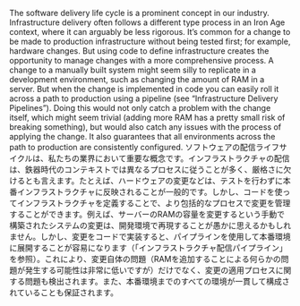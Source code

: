 The software delivery life cycle is a prominent concept in our industry. Infrastructure delivery often follows a different type process in an Iron Age context, where it can arguably be less rigorous. It’s common for a change to be made to production infrastructure without being tested first; for example, hardware changes. But using code to define infrastructure creates the opportunity to manage changes with a more comprehensive process. A change to a manually built system might seem silly to replicate in a development environment, such as changing the amount of RAM in a server. But when the change is implemented in code you can easily roll it across a path to production using a pipeline (see “Infrastructure Delivery Pipelines”). Doing this would not only catch a problem with the change itself, which might seem trivial (adding more RAM has a pretty small risk of breaking something), but would also catch any issues with the process of applying the change. It also guarantees that all environments across the path to production are consistently configured.
ソフトウェアの配信ライフサイクルは、私たちの業界において重要な概念です。インフラストラクチャの配信は、鉄器時代のコンテキストでは異なるプロセスに従うことが多く、厳格さに欠けるとも言えます。たとえば、ハードウェアの変更などは、テストを行わずに本番インフラストラクチャに反映されることが一般的です。しかし、コードを使ってインフラストラクチャを定義することで、より包括的なプロセスで変更を管理することができます。例えば、サーバーのRAMの容量を変更するという手動で構築されたシステムの変更は、開発環境で再現することが愚かに思えるかもしれません。しかし、変更をコードで実装すると、パイプラインを使用して本番環境に展開することが容易になります（「インフラストラクチャ配信パイプライン」を参照）。これにより、変更自体の問題（RAMを追加することによる何らかの問題が発生する可能性は非常に低いですが）だけでなく、変更の適用プロセスに関する問題も検出されます。また、本番環境までのすべての環境が一貫して構成されていることも保証されます。